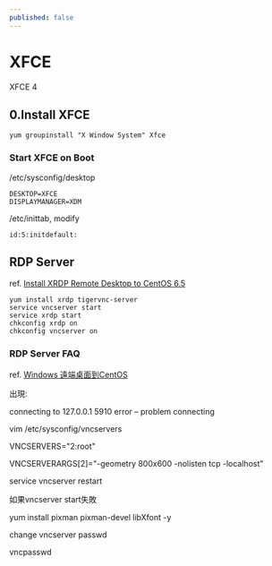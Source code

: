 ```yaml
---
published: false
---
```


# XFCE
XFCE 4

## 0.Install XFCE

    yum groupinstall "X Window System" Xfce

### Start XFCE on Boot
/etc/sysconfig/desktop

    DESKTOP=XFCE
    DISPLAYMANAGER=XDM

/etc/inittab, modify

    id:5:initdefault:

## RDP Server
ref. [Install XRDP Remote Desktop to CentOS 6.5](http://ajmatson.net/wordpress/2014/01/install-xrdp-remote-desktop-to-centos-6-5/)

    yum install xrdp tigervnc-server
    service vncserver start
    service xrdp start
    chkconfig xrdp on
    chkconfig vncserver on

### RDP Server FAQ
ref. [Windows 遠端桌面到CentOS](http://blog.xuite.net/hankohya34/blog/63566791-Windows+%E9%81%A0%E7%AB%AF%E6%A1%8C%E9%9D%A2%E5%88%B0CentOS)

出現:

connecting to 127.0.0.1 5910
error – problem connecting

vim /etc/sysconfig/vncservers

VNCSERVERS="2:root"

VNCSERVERARGS[2]="-geometry 800x600 -nolisten tcp -localhost"

service vncserver restart

如果vncserver start失敗

yum install pixman pixman-devel libXfont -y

change vncserver passwd

vncpasswd